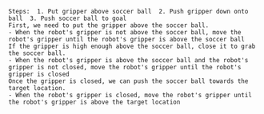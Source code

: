 
    Steps:  1. Put gripper above soccer ball  2. Push gripper down onto ball  3. Push soccer ball to goal 
    First, we need to put the gripper above the soccer ball.
    - When the robot's gripper is not above the soccer ball, move the robot's gripper until the robot's gripper is above the soccer ball
    If the gripper is high enough above the soccer ball, close it to grab the soccer ball.
    - When the robot's gripper is above the soccer ball and the robot's gripper is not closed, move the robot's gripper until the robot's gripper is closed
    Once the gripper is closed, we can push the soccer ball towards the target location.
    - When the robot's gripper is closed, move the robot's gripper until the robot's gripper is above the target location